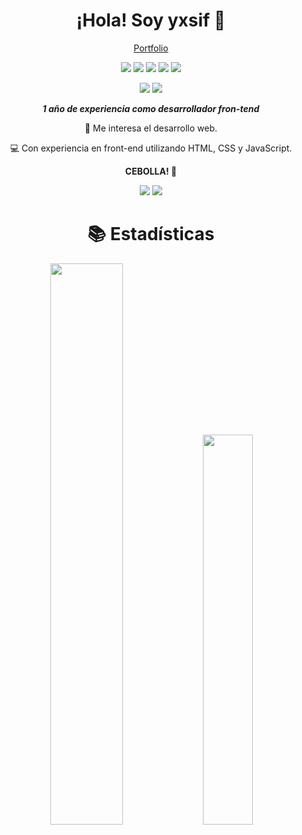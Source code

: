 <div align="center">

<h1>¡Hola! Soy yxsif 👋</h1>

  <a href="https://yxsif.pages.dev/">Portfolio</a>

![](https://img.shields.io/badge/html-0d1117?style=for-the-badge&logo=html5&logoColor=E34F26)
![](https://img.shields.io/badge/css-0d1117?style=for-the-badge&logo=css3&logoColor=1572B6)
![](https://img.shields.io/badge/javascript-0d1117?style=for-the-badge&logo=javascript&logoColor=f7DF1E)
![](https://img.shields.io/badge/react-0d1117?style=for-the-badge&logo=react&logoColor=00aae4)
![](https://img.shields.io/badge/tailwindcss-0d1117?style=for-the-badge&logo=tailwindcss&logoColor=00aae4)

![](https://img.shields.io/badge/mongodb-0d1117?style=for-the-badge&logo=mongodb&logoColor=green)
![](https://img.shields.io/badge/mysql-0d1117?style=for-the-badge&logo=mysql&logoColor=00aae4)


<em><strong>1 año de experiencia como desarrollador fron-tend</strong></em>

👀 Me interesa el desarrollo web.

💻 Con experiencia en front-end utilizando HTML, CSS y JavaScript.

<strong>CEBOLLA! 🧅</strong>

<a href="https://instagram.com/yxsif.dev">![](https://img.shields.io/badge/Instagram-0d1117?style=for-the-badge&logo=instagram&logoColor=automatic)</a>
<a href="https://twitter.com/yxsifdev">![](https://img.shields.io/badge/Twitter-0d1117?style=for-the-badge&logo=x&logoColor=automatic)</a>

# 📚 Estadísticas

<p align="center">
<img width="48%" src="https://github-readme-stats.vercel.app/api?username=yxsifdev&show_icons=true&count_private=true&theme=react&hide_border=true&bg_color=070024"/>
<img width="40%" src="https://github-readme-stats.vercel.app/api/top-langs/?username=yxsifdev&show_icons=true&count_private=true&theme=react&hide_border=true&bg_color=070024&layout=compact"/></p>
